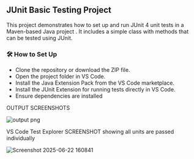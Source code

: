 ## JUnit Basic Testing Project
This project demonstrates how to set up and run JUnit 4 unit tests in a Maven-based Java project . 
It includes a simple class with methods that can be tested using JUnit.

### 🛠️ How to Set Up
- Clone the repository or download the ZIP file.
- Open the project folder in VS Code.
- Install the Java Extension Pack from the VS Code marketplace.
- Install the JUnit Extension for running tests directly in VS Code.
- Ensure dependencies are installed

OUTPUT SCREENSHOTS

![output png](https://github.com/user-attachments/assets/f542d4bd-e4b3-4878-9d1c-30943f00a260)

VS Code Test Explorer SCREENSHOT showing all units are passed individually

![Screenshot 2025-06-22 160841](https://github.com/user-attachments/assets/89c1f336-8457-41dc-bcfd-2b881e7648f2)

